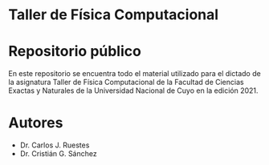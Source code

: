 # Taller de Física Computacional
# Repositorio público

En este repositorio se encuentra todo el material utilizado para el dictado de la asignatura Taller de Física Computacional de la Facultad de Ciencias Exactas y Naturales de la Universidad Nacional de Cuyo en la edición 2021. 

# Autores

 - Dr. Carlos J. Ruestes
 - Dr. Cristián G. Sánchez
